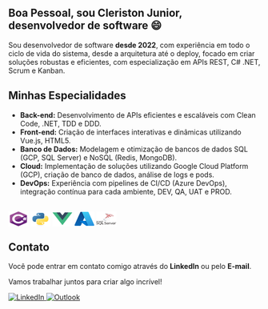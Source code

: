 ## Boa Pessoal, sou Cleriston Junior, desenvolvedor de software 😄

<p>Sou desenvolvedor de software <strong>desde 2022</strong>, com experiência em todo o ciclo de vida do sistema, desde a arquitetura até o deploy, focado em criar soluções robustas e eficientes, com especialização em APIs REST, C# .NET, Scrum e Kanban.</p>

<h2>Minhas Especialidades</h2>
<ul>
    <li><strong>Back-end:</strong> Desenvolvimento de APIs eficientes e escaláveis com Clean Code, .NET, TDD e DDD.</li>
    <li><strong>Front-end:</strong> Criação de interfaces interativas e dinâmicas utilizando Vue.js, HTML5.</li>
    <li><strong>Banco de Dados:</strong> Modelagem e otimização de bancos de dados SQL (GCP, SQL Server) e NoSQL (Redis, MongoDB).</li>
    <li><strong>Cloud:</strong> Implementação de soluções utilizando Google Cloud Platform (GCP), criação de banco de dados, análise de logs e pods.</li>
    <li><strong>DevOps:</strong> Experiência com pipelines de CI/CD (Azure DevOps), integração contínua para cada ambiente, DEV, QA, UAT e PROD.</li>
</ul>

<div style="display: inline_block"><br>
  <img align="center" alt="junior-Csharp" height="30" width="40" src="https://raw.githubusercontent.com/devicons/devicon/master/icons/csharp/csharp-original.svg">
  <img align="center" alt="Junior-Python" height="30" width="40" src="https://raw.githubusercontent.com/devicons/devicon/master/icons/python/python-original.svg">
  <img align="center" alt="Junior-Vue" height="30" width="40" src="https://raw.githubusercontent.com/devicons/devicon/master/icons/vuejs/vuejs-original.svg">
  <img align="center" alt="Junior-Azure" height="30" width="40" src="https://raw.githubusercontent.com/devicons/devicon/master/icons/azure/azure-original.svg">
  <img align="center" alt="Junior-SQLServer" height="30" width="40" src="https://raw.githubusercontent.com/devicons/devicon/master/icons/microsoftsqlserver/microsoftsqlserver-original-wordmark.svg">
</div>
  
<h2>Contato</h2>
<p>Você pode entrar em contato comigo através do <strong>LinkedIn</strong> ou pelo <strong>E-mail</strong>.</p>

<p>Vamos trabalhar juntos para criar algo incrível!</p>

<div>
  <a href="https://www.linkedin.com/in/cleriston-junior-03a71b229/" target="_blank">
    <img src="https://img.shields.io/badge/-LinkedIn-%230077B5?style=for-the-badge&logo=linkedin&logoColor=white" alt="LinkedIn" />
  </a> 
  <a href="mailto:cleristoncontato@outlook.com">
    <img src="https://img.shields.io/badge/Microsoft_Outlook-0078D4?logo=microsoft-outlook&logoColor=white&style=for-the-badge" alt="Outlook" />
  </a>
</div>
